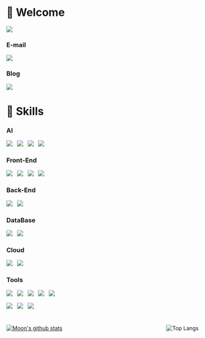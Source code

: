 # 👋 Welcome 

<a href="https://github.com/moon-123"><img align="center" src="https://capsule-render.vercel.app/api?type=transparent&color=gradient&height=250&section=header&text=Moon&fontSize=90"></a>

### E-mail 
<p>
  <a href="mailto:didansrl12397@gmail.com" target="_blank">
    <img src="https://img.shields.io/badge/didansrl12397@gmail.com-red?style=for-the-badge&logo=gmail&logoColor=white"/>
  </a>
</p>

### Blog

<p>
  <a href="https://caramelbottle.tistory.com/" target="_blank">
    <img src="https://img.shields.io/badge/Tistory-FDB5B5?style=for-the-badge&logo=tistory&logoColor=black"/>
  </a>
</p>


# 🎸 Skills

### AI
<p>
  <img src="https://img.shields.io/badge/PyTorch-EE4C2C?style=flat&logo=pytorch&logoColor=white"/>&nbsp;&nbsp;
  <img src="https://img.shields.io/badge/Scikit Learn-F7931E?style=flat&logo=scikitlearn&logoColor=white"/>&nbsp;&nbsp;
  <img src="https://img.shields.io/badge/OpenCV-5C3EE8?style=flat&logo=opencv&logoColor=white"/>&nbsp;&nbsp;
  <img src="https://img.shields.io/badge/YOLO-00FFFF?style=flat&logo=yolo&logoColor=white"/>&nbsp;&nbsp;
  
</p>


### Front-End
<p>
  <img src="https://img.shields.io/badge/HTML5-E34F26?style=flat&logo=html5&logoColor=white"/>&nbsp;&nbsp;
    <img src="https://img.shields.io/badge/CSS3-1572B6?style=flat&logo=css3&logoColor=white"/>&nbsp;&nbsp;
  <img src="https://img.shields.io/badge/JavaScript-gray?style=flat&logo=JavaScript&logoColor=F7DF1E"/>&nbsp;&nbsp;
  <img src="https://img.shields.io/badge/React-wheat?style=flat&logo=react&logoColor=61DAFB"/>&nbsp;&nbsp;
</p>

### Back-End
<p>
    <img src="https://img.shields.io/badge/Node.js-c2c5c5?style=flat&logo=Node.js&logoColor=339933"/>&nbsp;&nbsp;
  <img src="https://img.shields.io/badge/FastAPI-009688?style=flat&logo=fastapi&logoColor=4479A1"/>&nbsp;&nbsp;
    
</p>

### DataBase
<p>
    <img src="https://img.shields.io/badge/MySQL-f1d8d9?style=flat&logo=MySQL&logoColor=4479A1"/>&nbsp;&nbsp;
    <img src="https://img.shields.io/badge/MongoDB-47A248?style=flat&logo=MongoDB&logoColor=white"/>
</p>

### Cloud
<p>
    <img src="https://img.shields.io/badge/AWS ECS-purple?style=flat&logo=amazonecs&logoColor=4479A1"/>&nbsp;&nbsp;
    <img src="https://img.shields.io/badge/AWS S3-green?style=flat&logo=amazons3&logoColor=white"/>
</p>

### Tools
<p>
  <img src="https://img.shields.io/badge/Notion-b4f5bd?style=flat&logo=Notion&logoColor=black"/>&nbsp;&nbsp;
    <img src="https://img.shields.io/badge/GitHub-gray?style=flat&logo=GitHub&logoColor=black"/>&nbsp;&nbsp;
  <img src="https://img.shields.io/badge/Git-blue?style=flat&logo=Git&logoColor=F05032"/>&nbsp;&nbsp;
    <img src="https://img.shields.io/badge/Slack-4A154B?style=flat&logo=Slack&logoColor=white"/>&nbsp;&nbsp;
  <img src="https://img.shields.io/badge/Discord-5865F2?style=flat&logo=Discord&logoColor=white"/>
</p>

<p>
  <img src="https://img.shields.io/badge/pyCharm-000000?style=flat&logo=pycharm&logoColor=white"/>&nbsp;&nbsp;
  <img src="https://img.shields.io/badge/jupyter-F37626?style=flat&logo=jupyter&logoColor=white"/>&nbsp;&nbsp;
  <img src="https://img.shields.io/badge/VScode-007ACC?style=flat&logo=visualstudiocode&logoColor=white"/>&nbsp;&nbsp;
</p>

#
<a href="https://github.com/moon-123"><img align="center" src="https://github-readme-stats.vercel.app/api?username=moon-123&show_icons=true&theme=tokyonight" alt="Moon's github stats"></a>
<a href="https://github.com/moon-123"><img align="right" src="https://github-readme-stats.vercel.app/api/top-langs/?username=moon-123&layout=compact&theme=tokyonight" alt="Top Langs"></a>
